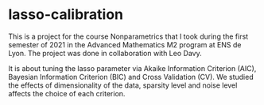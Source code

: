 # lasso-calibration
This is a project for the course Nonparametrics that I took during the first semester of 2021 in the Advanced Mathematics M2 program at ENS de Lyon.
The project was done in collaboration with Leo Davy.

It is about tuning the lasso parameter via Akaike Information Criterion (AIC), Bayesian Information Criterion (BIC) and Cross Validation (CV).
We studied the effects of dimensionality of the data, sparsity level and noise level affects the choice of each criterion.


